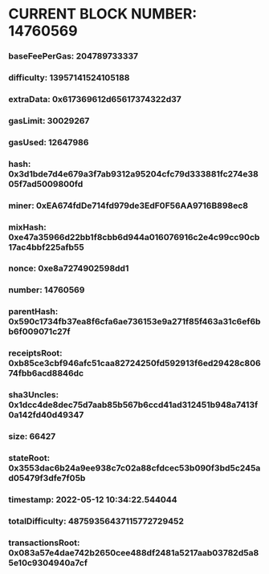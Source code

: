 # CURRENT BLOCK NUMBER: 14760569

### baseFeePerGas: 204789733337
### difficulty: 13957141524105188
### extraData: 0x617369612d65617374322d37
### gasLimit: 30029267
### gasUsed: 12647986
### hash: 0x3d1bde7d4e679a3f7ab9312a95204cfc79d333881fc274e3805f7ad5009800fd
### miner: 0xEA674fdDe714fd979de3EdF0F56AA9716B898ec8
### mixHash: 0xe47a35966d22bb1f8cbb6d944a016076916c2e4c99cc90cb17ac4bbf225afb55
### nonce: 0xe8a7274902598dd1
### number: 14760569
### parentHash: 0x590c1734fb37ea8f6cfa6ae736153e9a271f85f463a31c6ef6bb6f009071c27f
### receiptsRoot: 0xb85ce3cbf946afc51caa82724250fd592913f6ed29428c80674fbb6acd8846dc
### sha3Uncles: 0x1dcc4de8dec75d7aab85b567b6ccd41ad312451b948a7413f0a142fd40d49347
### size: 66427
### stateRoot: 0x3553dac6b24a9ee938c7c02a88cfdcec53b090f3bd5c245ad05479f3dfe7f05b
### timestamp: 2022-05-12 10:34:22.544044
### totalDifficulty: 48759356437115772729452
### transactionsRoot: 0x083a57e4dae742b2650cee488df2481a5217aab03782d5a85e10c9304940a7cf
